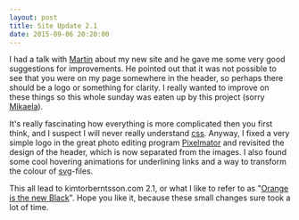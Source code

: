 ```yaml
---
layout: post
title: Site Update 2.1
date: 2015-09-06 20:20:00
---
```


I had a talk with [Martin](http://martinhultgren.se) about my new site and he gave me some very good suggestions for improvements. He pointed out that it was not possible to see that you were on my page somewhere in the header, so perhaps there should be a logo or something for clarity. I really wanted to improve on these things so this whole sunday was eaten up by this project (sorry [Mikaela](https://www.facebook.com/mikaela.blom?fref=ts)). 

It's really fascinating how everything is more complicated then you first think, and I suspect I will never really understand [css](https://sv.wikipedia.org/wiki/Cascading_Style_Sheets). Anyway, I fixed a very simple logo in the great photo editing program [Pixelmator](http://www.pixelmator.com) and revisited the design of the header, which is now separated from the images. I also found some cool hovering animations for underlining links and a way to transform the colour of [svg](https://sv.wikipedia.org/wiki/Scalable_Vector_Graphics)-files. 

This all lead to kimtorberntsson.com 2.1, or what I like to refer to as "[Orange is the new Black](http://www.imdb.com/title/tt2372162/)". Hope you like it, because these small changes sure took a lot of time.


